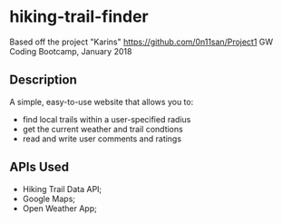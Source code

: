 # hiking-trail-finder
Based off the project "Karins" https://github.com/0n11san/Project1
GW Coding Bootcamp, January 2018

## Description
A simple, easy-to-use website that allows you to:
- find local trails within a user-specified radius
- get the current weather and trail condtions
- read and write user comments and ratings

## APIs Used

- Hiking Trail Data API;
- Google Maps;
- Open Weather App;
